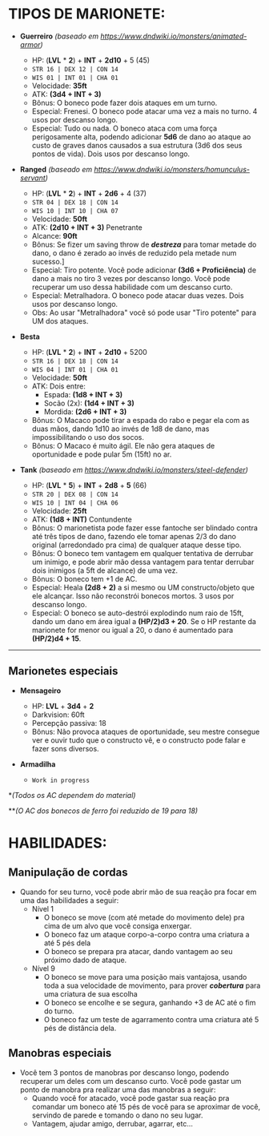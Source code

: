# TIPOS DE MARIONETE:
- **Guerreiro** *(baseado em https://www.dndwiki.io/monsters/animated-armor)*
    + HP: (**LVL** * **2**) + **INT** + **2d10** + 5 (45)
    + `STR 16 | DEX 12 | CON 14`
    + `WIS 01 | INT 01 | CHA 01`
    + Velocidade: **35ft**
    + ATK: **(3d4 + INT + 3)**
    + Bônus: O boneco pode fazer dois ataques em um turno.
    + Especial: Frenesi. O boneco pode atacar uma vez a mais no turno. 4 usos por descanso longo.
    + Especial: Tudo ou nada. O boneco ataca com uma força perigosamente alta, podendo adicionar **5d6** de dano ao ataque ao custo de graves danos causados a sua estrutura (3d6 dos seus pontos de vida). Dois usos por descanso longo.

- **Ranged** *(baseado em https://www.dndwiki.io/monsters/homunculus-servant)*
    + HP: (**LVL** * **2**) + **INT** + **2d6** + 4 (37)
    + `STR 04 | DEX 18 | CON 14`
    + `WIS 10 | INT 10 | CHA 07`
    + Velocidade: **50ft**
    + ATK: **(2d10 + INT + 3)** Penetrante
    + Alcance: **90ft**
    + Bônus: Se fizer um saving throw de ***destreza*** para tomar metade do dano, o dano é zerado ao invés de reduzido pela metade num sucesso.]
    + Especial: Tiro potente. Você pode adicionar **(3d6 + Proficiência)** de dano a mais no tiro 3 vezes por descanso longo. Você pode recuperar um uso dessa habilidade com um descanso curto.
    + Especial: Metralhadora. O boneco pode atacar duas vezes. Dois usos por descanso longo.
    + Obs: Ao usar "Metralhadora" você só pode usar "Tiro potente" para UM dos ataques.

- **Besta**
    + HP: (**LVL** * **2**) + **INT** + **2d10** + 5200
    + `STR 16 | DEX 18 | CON 14`
    + `WIS 04 | INT 01 | CHA 01`
    + Velocidade: **50ft**
    + ATK: Dois entre:
        * Espada: **(1d8 + INT + 3)**
        * Socão (2x): **(1d4 + INT + 3)**
        * Mordida: **(2d6 + INT + 3)**
    + Bônus: O Macaco pode tirar a espada do rabo e pegar ela com as duas mãos, dando 1d10 ao invés de 1d8 de dano, mas impossibilitando o uso dos socos.
    + Bônus: O Macaco é muito ágil. Ele não gera ataques de oportunidade e pode pular 5m (15ft) no ar.

- **Tank** *(baseado em https://www.dndwiki.io/monsters/steel-defender)*
    + HP: (**LVL** * **5**) + **INT** + **2d8** + **5** (66)
    + `STR 20 | DEX 08 | CON 14`
    + `WIS 10 | INT 04 | CHA 06`
    + Velocidade: **25ft**
    + ATK: **(1d8 + INT)** Contundente
    + Bônus: O marionetista pode fazer esse fantoche ser blindado contra até três tipos de dano, fazendo ele tomar apenas 2/3 do dano original (arredondado pra cima) de qualquer ataque desse tipo.
    + Bônus: O boneco tem vantagem em qualquer tentativa de derrubar um inimigo, e pode abrir mão dessa vantagem para tentar derrubar dois inimigos (a 5ft de alcance) de uma vez.
    + Bônus: O boneco tem +1 de AC.
    + Especial: Heala **(2d8 + 2)** a si mesmo ou UM constructo/objeto que ele alcançar. Isso não reconstrói bonecos mortos. 3 usos por descanso longo.
    + Especial: O boneco se auto-destrói explodindo num raio de 15ft, dando um dano em área igual a **(HP/2)d3 + 20**. Se o HP restante da marionete for menor ou igual a 20, o dano é aumentado para **(HP/2)d4 + 15**.

----
## Marionetes especiais



- **Mensageiro**
    + HP: **LVL** + **3d4** + **2**
    + Darkvision: 60ft
    + Percepção passiva: 18
    + Bônus: Não provoca ataques de oportunidade, seu mestre consegue ver e ouvir tudo que o constructo vê, e o constructo pode falar e fazer sons diversos.

- **Armadilha**
    + `Work in progress`



**(Todos os AC dependem do material)*

***(O AC dos bonecos de ferro foi reduzido de 19 para 18)*

# HABILIDADES:
## Manipulação de cordas
- Quando for seu turno, você pode abrir mão de sua reação pra focar em uma das habilidades a seguir:
    + Nível 1
       * O boneco se move (com até metade do movimento dele) pra cima de um alvo que você consiga enxergar.
        * O boneco faz um ataque corpo-a-corpo contra uma criatura a até 5 pés dela
        * O boneco se prepara pra atacar, dando vantagem ao seu próximo dado de ataque.
    + Nível 9
        * O boneco se move para uma posição mais vantajosa, usando toda a sua velocidade de movimento, para prover ***cobertura*** para uma criatura de sua escolha
        * O boneco se encolhe e se segura, ganhando +3 de AC até o fim do turno.
        * O boneco faz um teste de agarramento contra uma criatura até 5 pés de distância dela.
## Manobras especiais
- Você tem 3 pontos de manobras por descanso longo, podendo recuperar um deles com um descanso curto. Você pode gastar um ponto de manobra pra realizar uma das manobras a seguir:
    + Quando você for atacado, você pode gastar sua reação pra comandar um boneco até 15 pés de você para se aproximar de você, servindo de parede e tomando o dano no seu lugar.
    + Vantagem, ajudar amigo, derrubar, agarrar, etc...
